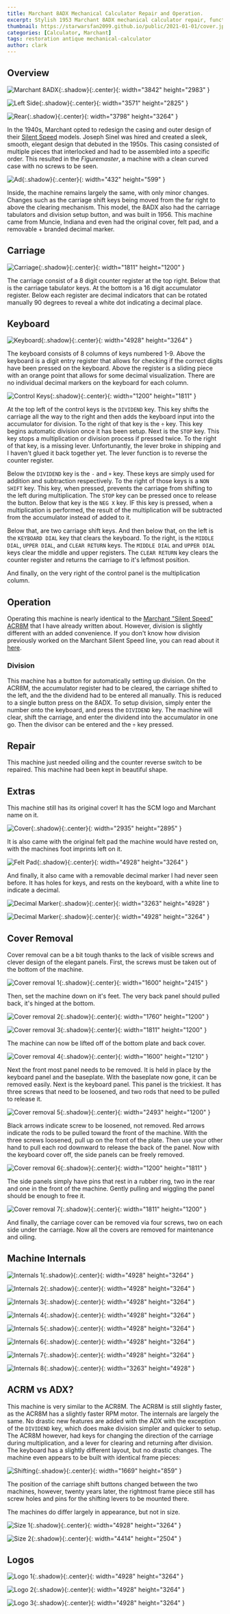 ```yaml
---
title: Marchant 8ADX Mechanical Calculator Repair and Operation.
excerpt: Stylish 1953 Marchant 8ADX mechanical calculator repair, functions, cover removal, and basic operation.
thumbnail: https://starwarsfan2099.github.io/public/2021-01-01/cover.jpg
categories: [Calculator, Marchant]
tags: restoration antique mechanical-calculator
author: clark
---
```


## Overview 


![Marchant 8ADX](https://starwarsfan2099.github.io/public/2021-01-01/overveiw.JPG){:.shadow}{:.center}{: width="3842" height="2983" }



![Left Side](https://starwarsfan2099.github.io/public/2021-01-01/left_side.JPG){:.shadow}{:.center}{: width="3571" height="2825" }



![Rear](https://starwarsfan2099.github.io/public/2021-01-01/rear.JPG){:.shadow}{:.center}{: width="3798" height="3264" }


In the 1940s, Marchant opted to redesign the casing and outer design of their [Silent Speed](https://starwarsfan2099.github.io/2020/05/26/marchant-calculator.html) models. Joseph Sinel was hired and created a sleek, smooth, elegant design that debuted in the 1950s. This casing consisted of multiple pieces that interlocked and had to be assembled into a specific order. This resulted in the *Figuremaster*, a machine with a clean curved case with no screws to be seen. 


![Ad](https://starwarsfan2099.github.io/public/2021-01-01/ad.jpg){:.shadow}{:.center}{: width="432" height="599" }


Inside, the machine remains largely the same, with only minor changes. Changes such as the carriage shift keys being moved from the far right to above the clearing mechanism. This model, the 8ADX also had the carriage tabulators and division setup button, and was built in 1956. This machine came from Muncie, Indiana and even had the original cover, felt pad, and a removable + branded decimal marker.

## Carriage


![Carriage](https://starwarsfan2099.github.io/public/2021-01-01/carriage.JPG){:.shadow}{:.center}{: width="1811" height="1200" }


The carriage consist of a 8 digit counter register at the top right. Below that is the carriage tabulator keys. At the bottom is a 16 digit accumulator register. Below each register are decimal indicators that can be rotated manually 90 degrees to reveal a white dot indicating a decimal place.

## Keyboard


![Keyboard](https://starwarsfan2099.github.io/public/2021-01-01/keyboard.JPG){:.shadow}{:.center}{: width="4928" height="3264" }


The keyboard consists of 8 columns of keys numbered 1-9. Above the keyboard is a digit entry register that allows for checking if the correct digits have been pressed on the keyboard. Above the register is a sliding piece with an orange point that allows for some decimal visualization. There are no individual decimal markers on the keyboard for each column. 


![Control Keys](https://starwarsfan2099.github.io/public/2021-01-01/control_keys.JPG){:.shadow}{:.center}{: width="1200" height="1811" }


At the top left of the control keys is the `DIVIDEND` key. This key shifts the carriage all the way to the right and then adds the keyboard input into the accumulator for division. To the right of that key is the `÷` key. This key begins automatic division once it has been setup. Next is the `STOP` key. This key stops a multiplication or division process if pressed twice. To the right of that key, is a missing lever. Unfortunantly, the lever broke in shipping and I haven't glued it back together yet. The lever function is to reverse the counter register. 

Below the `DIVIDEND` key is the `-` and `+` key. These keys are simply used for addition and subtraction respectively. To the right of those keys is a `NON SHIFT` key. This key, when pressed, prevents the carriage from shifting to the left during multiplication. The `STOP` key can be pressed once to release the button. Below that key is the `NEG X` key. IF this key is pressed, when a multiplication is performed, the result of the multiplication will be subtracted from the accumulator instead of added to it.

Below that, are two carriage shift keys. And then below that, on the left is the `KEYBOARD DIAL` key that clears the keyboard. To the right, is the `MIDDLE DIAL`, `UPPER DIAL`, and `CLEAR RETURN` keys. The `MIDDLE DIAL` and `UPPER DIAL` keys clear the middle and upper registers. The `CLEAR RETURN` key clears the counter register and returns the carriage to it's leftmost position.

And finally, on the very right of the control panel is the multiplication column.

## Operation

Operating this machine is nearly identical to the [Marchant "Silent Speed" ACR8M](https://starwarsfan2099.github.io/2020/05/26/marchant-calculator.html#operation) that I have already written about. However, division is slightly different with an added convenience. If you don't know how division previously worked on the Marchant Silent Speed line, you can read about it [here](https://starwarsfan2099.github.io/2020/05/26/marchant-calculator.html#division).

### Division

This machine has a button for automatically setting up division. On the ACR8M, the accumulator register had to be cleared, the carriage shifted to the left, and the the dividend had to be entered all manually. This is reduced to a single button press on the 8ADX. To setup division, simply enter the number onto the keyboard, and press the `DIVIDEND` key. The machine will clear, shift the carriage, and enter the dividend into the accumulator in one go. Then the divisor can be entered and the `÷` key pressed.

## Repair

This machine just needed oiling and the counter reverse switch to be repaired. This machine had been kept in beautiful shape. 

## Extras

This machine still has its original cover! It has the SCM logo and Marchant name on it.


![Cover](https://starwarsfan2099.github.io/public/2021-01-01/covering.JPG){:.shadow}{:.center}{: width="2935" height="2895" }


It is also came with the original felt pad the machine would have rested on, with the machines foot imprints left on it.


![Felt Pad](https://starwarsfan2099.github.io/public/2021-01-01/felt.JPG){:.shadow}{:.center}{: width="4928" height="3264" }


And finally, it also came with a removable decimal marker I had never seen before. It has holes for keys, and rests on the keyboard, with a white line to indicate a decimal.


![Decimal Marker](https://starwarsfan2099.github.io/public/2021-01-01/marker.jpg){:.shadow}{:.center}{: width="3263" height="4928" }



![Decimal Marker](https://starwarsfan2099.github.io/public/2021-01-01/marker2.jpg){:.shadow}{:.center}{: width="4928" height="3264" }


## Cover Removal

Cover removal can be a bit tough thanks to the lack of visible screws and clever design of the elegant panels. First, the screws must be taken out of the bottom of the machine.


![Cover removal 1](https://starwarsfan2099.github.io/public/2021-01-01/cover1.JPG){:.shadow}{:.center}{: width="1600" height="2415" }


Then, set the machine down on it's feet. The very back panel should pulled back, it's hinged at the bottom.


![Cover removal 2](https://starwarsfan2099.github.io/public/2021-01-01/cover2.JPG){:.shadow}{:.center}{: width="1760" height="1200" }



![Cover removal 3](https://starwarsfan2099.github.io/public/2021-01-01/cover3.JPG){:.shadow}{:.center}{: width="1811" height="1200" }


The machine can now be lifted off of the bottom plate and back cover.


![Cover removal 4](https://starwarsfan2099.github.io/public/2021-01-01/cover4.JPG){:.shadow}{:.center}{: width="1600" height="1210" }


Next the front most panel needs to be removed. It is held in place by the keyboard panel and the baseplate. With the baseplate now gone, it can be removed easily. Next is the keyboard panel. This panel is the trickiest. It has three screws that need to be loosened, and two rods that need to be pulled to release it.


![Cover removal 5](https://starwarsfan2099.github.io/public/2021-01-01/cover5.JPG){:.shadow}{:.center}{: width="2493" height="1200" }


Black arrows indicate screw to be loosened, not removed. Red arrows indicate the rods to be pulled toward the front of the machine. With the three screws loosened, pull up on the front of the plate. Then use your other hand to pull each rod downward to release the back of the panel. Now with the keyboard cover off, the side panels can be freely removed.


![Cover removal 6](https://starwarsfan2099.github.io/public/2021-01-01/cover6.JPG){:.shadow}{:.center}{: width="1200" height="1811" }


The side panels simply have pins that rest in a rubber ring, two in the rear and one in the front of the machine. Gently pulling and wiggling the panel should be enough to free it.


![Cover removal 7](https://starwarsfan2099.github.io/public/2021-01-01/cover7.JPG){:.shadow}{:.center}{: width="1811" height="1200" }


And finally, the carriage cover can be removed via four screws, two on each side under the carriage. Now all the covers are removed for maintenance and oiling. 

## Machine Internals


![Internals 1](https://starwarsfan2099.github.io/public/2021-01-01/internal1.JPG){:.shadow}{:.center}{: width="4928" height="3264" }



![Internals 2](https://starwarsfan2099.github.io/public/2021-01-01/internal2.JPG){:.shadow}{:.center}{: width="4928" height="3264" }



![Internals 3](https://starwarsfan2099.github.io/public/2021-01-01/internal3.JPG){:.shadow}{:.center}{: width="4928" height="3264" }



![Internals 4](https://starwarsfan2099.github.io/public/2021-01-01/internal4.JPG){:.shadow}{:.center}{: width="4928" height="3264" }



![Internals 5](https://starwarsfan2099.github.io/public/2021-01-01/internal5.JPG){:.shadow}{:.center}{: width="4928" height="3264" }



![Internals 6](https://starwarsfan2099.github.io/public/2021-01-01/internal6.JPG){:.shadow}{:.center}{: width="4928" height="3264" }



![Internals 7](https://starwarsfan2099.github.io/public/2021-01-01/internal7.JPG){:.shadow}{:.center}{: width="4928" height="3264" }



![Internals 8](https://starwarsfan2099.github.io/public/2021-01-01/internal8.JPG){:.shadow}{:.center}{: width="3263" height="4928" }


## ACRM vs ADX?

This machine is very similar to the ACR8M. The ACR8M is still slightly faster, as the ACR8M has a slightly faster RPM motor. The internals are largely the same. No drastic new features are added with the ADX with the exception of the `DIVIDEND` key, which does make division simpler and quicker to setup. The ACR8M however, had keys for changing the direction of the carriage during multiplication, and a lever for clearing and returning after division. The keyboard has a slightly different layout, but no drastic changes. The machine even appears to be built with identical frame pieces:


![Shifting](https://starwarsfan2099.github.io/public/2021-01-01/shift_diff.JPG){:.shadow}{:.center}{: width="1669" height="859" }


The position of the carriage shift buttons changed between the two machines, however, twenty years later, the rightmost frame piece still has screw holes and pins for the shifting levers to be mounted there. 

The machines do differ largely in appearance, but not in size.


![Size 1](https://starwarsfan2099.github.io/public/2021-01-01/size1.JPG){:.shadow}{:.center}{: width="4928" height="3264" }



![Size 2](https://starwarsfan2099.github.io/public/2021-01-01/size2.JPG){:.shadow}{:.center}{: width="4414" height="2504" }


## Logos


![Logo 1](https://starwarsfan2099.github.io/public/2021-01-01/logo1.JPG){:.shadow}{:.center}{: width="4928" height="3264" }



![Logo 2](https://starwarsfan2099.github.io/public/2021-01-01/logo2.JPG){:.shadow}{:.center}{: width="4928" height="3264" }



![Logo 3](https://starwarsfan2099.github.io/public/2021-01-01/logo3.JPG){:.shadow}{:.center}{: width="4928" height="3264" }

